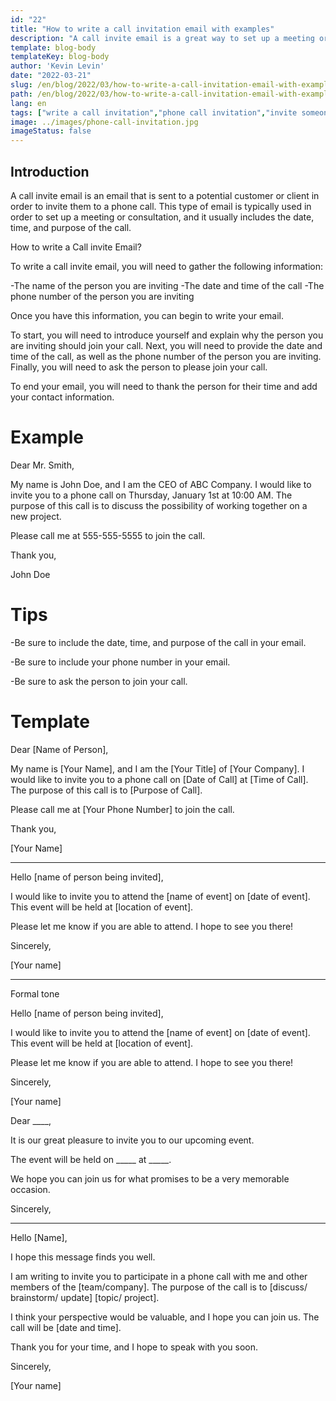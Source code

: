 ```yaml
---
id: "22"
title: "How to write a call invitation email with examples"
description: "A call invite email is a great way to set up a meeting or consultation with a potential customer or client"
template: blog-body
templateKey: blog-body
author: 'Kevin Levin'
date: "2022-03-21"
slug: /en/blog/2022/03/how-to-write-a-call-invitation-email-with-examples
path: /en/blog/2022/03/how-to-write-a-call-invitation-email-with-examples
lang: en
tags: ["write a call invitation","phone call invitation","invite someone to participate in a phone call","invitation letter phone call"]
image: ../images/phone-call-invitation.jpg
imageStatus: false
---
```

## Introduction

A call invite email is an email that is sent to a potential customer or client in order to invite them to a phone call. This type of email is typically used in order to set up a meeting or consultation, and it usually includes the date, time, and purpose of the call.


How to write a Call invite Email?

To write a call invite email, you will need to gather the following information:

-The name of the person you are inviting
-The date and time of the call
-The phone number of the person you are inviting

Once you have this information, you can begin to write your email.

To start, you will need to introduce yourself and explain why the person you are inviting should join your call. Next, you will need to provide the date and time of the call, as well as the phone number of the person you are inviting. Finally, you will need to ask the person to please join your call.

To end your email, you will need to thank the person for their time and add your contact information.


# Example

Dear Mr. Smith,

My name is John Doe, and I am the CEO of ABC Company. I would like to invite you to a phone call on Thursday, January 1st at 10:00 AM. The purpose of this call is to discuss the possibility of working together on a new project.

Please call me at 555-555-5555 to join the call.

Thank you,

John Doe

# Tips

-Be sure to include the date, time, and purpose of the call in your email.

-Be sure to include your phone number in your email.

-Be sure to ask the person to join your call.

# Template

Dear [Name of Person],

My name is [Your Name], and I am the [Your Title] of [Your Company]. I would like to invite you to a phone call on [Date of Call] at [Time of Call]. The purpose of this call is to [Purpose of Call].

Please call me at [Your Phone Number] to join the call.

Thank you,

[Your Name]

---

Hello [name of person being invited],

I would like to invite you to attend the [name of event] on [date of event]. This event will be held at [location of event].

Please let me know if you are able to attend. I hope to see you there!

Sincerely,

[Your name]

---

Formal tone

Hello [name of person being invited],

I would like to invite you to attend the [name of event] on [date of event]. This event will be held at [location of event].

Please let me know if you are able to attend. I hope to see you there!

Sincerely,

[Your name]



Dear ____,

It is our great pleasure to invite you to our upcoming event.

The event will be held on _____ at _____.

We hope you can join us for what promises to be a very memorable occasion.

Sincerely,

___



Hello [Name],

I hope this message finds you well.

I am writing to invite you to participate in a phone call with me and other members of the [team/company]. The purpose of the call is to [discuss/ brainstorm/ update] [topic/ project].

I think your perspective would be valuable, and I hope you can join us. The call will be [date and time].

Thank you for your time, and I hope to speak with you soon.

Sincerely,

[Your name]





